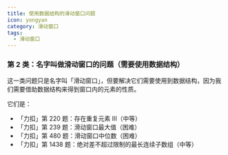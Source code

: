 ```yaml
---
title: 使用数据结构的滑动窗口问题
icon: yongyan
category: 滑动窗口
tags:
  - 滑动窗口
---
```




### 第 2 类：名字叫做滑动窗口的问题（需要使用数据结构）

这一类问题只是名字叫「滑动窗口」，但要解决它们需要使用到数据结构，因为我们需要借助数据结构来得到窗口内的元素的性质。

它们是：

+ 「力扣」第 220 题：存在重复元素 III（中等）
+ 「力扣」第 239 题：滑动窗口最大值（困难）
+ 「力扣」第 480 题：滑动窗口中位数（困难）
+ 「力扣」第 1438 题：绝对差不超过限制的最长连续子数组（中等）